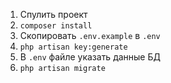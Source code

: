 1. Спулить проект
2. `composer install`
3. Скопировать `.env.example` в `.env`
4. `php artisan key:generate`
5. В `.env` файле указать данные БД
6. `php artisan migrate`
